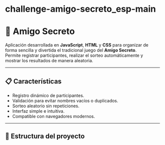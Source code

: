 # challenge-amigo-secreto_esp-main

# 🎁 Amigo Secreto

Aplicación desarrollada en **JavaScript**, **HTML** y **CSS** para organizar de forma sencilla y divertida el tradicional juego del **Amigo Secreto**.  
Permite registrar participantes, realizar el sorteo automáticamente y mostrar los resultados de manera aleatoria.

---

## 📋 Características

- Registro dinámico de participantes.
- Validación para evitar nombres vacíos o duplicados.
- Sorteo aleatorio sin repeticiones.
- Interfaz simple e intuitiva.
- Compatible con navegadores modernos.

---

## 📂 Estructura del proyecto

